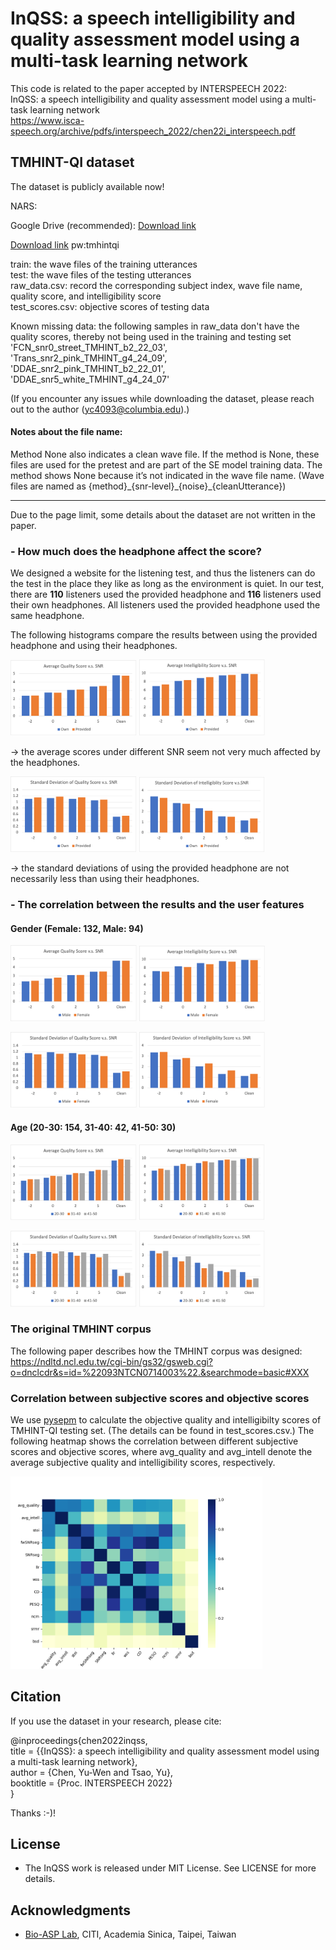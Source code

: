 # InQSS: a speech intelligibility and quality assessment model using a multi-task learning network


This code is related to the paper accepted by INTERSPEECH 2022:    
InQSS: a speech intelligibility and quality assessment model using a multi-task learning network    
https://www.isca-speech.org/archive/pdfs/interspeech_2022/chen22i_interspeech.pdf

## TMHINT-QI dataset

The dataset is publicly available now!  

NARS:

Google Drive (recommended):
[Download link](https://drive.google.com/file/d/1TMDiz6dnS76hxyeAcCQxeSqqEOH4UDN0/view?usp=sharing)

[Download link](http://gofile.me/6PGhz/4U6GWaOtY) pw:tmhintqi  

train: the wave files of the training utterances  
test: the wave files of the testing utterances  
raw_data.csv: record the corresponding subject index, wave file name, quality score, and intelligibility score  
test_scores.csv: objective scores of testing data

Known missing data: the following samples in raw_data don't have the quality scores, thereby not being used in the training and testing set    
'FCN_snr0_street_TMHINT_b2_22_03',   
'Trans_snr2_pink_TMHINT_g4_24_09',   
'DDAE_snr2_pink_TMHINT_b2_22_01',   
'DDAE_snr5_white_TMHINT_g4_24_07'   

(If you encounter any issues while downloading the dataset, please reach out to the author (yc4093@columbia.edu).) 
#### Notes about the file name:
Method None also indicates a clean wave file. If the method is None, these files are used for the pretest and are part of the SE model training data. The method shows None because it’s not indicated in the wave file name. (Wave files are named as {method}\_{snr-level}\_{noise}\_{cleanUtterance})

----
Due to the page limit, some details about the dataset are not written in the paper.

### - How much does the headphone affect the score?

We designed a website for the listening test, and thus the listeners can do the test in the place they like as long as the environment is quiet.
In our test, there are **110** listeners used the provided headphone and **116** listeners used their own headphones. All listeners used the provided headphone used the same headphone. 

The following histograms compare the results between using the provided headphone and using their headphones.    

<img src="https://github.com/yuwchen/InQSS/blob/main/plot/headphone_avg_quality_snr.png" 
alt="main"  width=40% height=40% />   <img src="https://github.com/yuwchen/InQSS/blob/main/plot/headphone_avg_intelligibility_snr.png" 
alt="main"  width=40% height=40% /> 

-> the average scores under different SNR seem not very much affected by the headphones. 

<img src="https://github.com/yuwchen/InQSS/blob/main/plot/headphone_std_quality_snr.png" 
alt="main"  width=40% height=40% />   <img src="https://github.com/yuwchen/InQSS/blob/main/plot/headphone_std_intell_snr.png" 
alt="main"  width=40% height=40% /> 

-> the standard deviations of using the provided headphone are not necessarily less than using their headphones.


### - The correlation between the results and the user features

#### Gender (Female: 132, Male: 94)

<img src="https://github.com/yuwchen/InQSS/blob/main/plot/gender_avg_quality_snr.png" 
alt="main"  width=40% height=40% />   <img src="https://github.com/yuwchen/InQSS/blob/main/plot/gender_avg_intell_snr.png" 
alt="main"  width=40% height=40% /> 

<img src="https://github.com/yuwchen/InQSS/blob/main/plot/gender_std_quality_snr.png" 
alt="main"  width=40% height=40% />   <img src="https://github.com/yuwchen/InQSS/blob/main/plot/gender_std_intell_snr.png" 
alt="main"  width=40% height=40% /> 

#### Age (20-30: 154, 31-40: 42, 41-50: 30)

<img src="https://github.com/yuwchen/InQSS/blob/main/plot/age_avg_quality_snr.png" 
alt="main"  width=40% height=40% />   <img src="https://github.com/yuwchen/InQSS/blob/main/plot/age_avg_intell_snr.png" 
alt="main"  width=40% height=40% /> 

<img src="https://github.com/yuwchen/InQSS/blob/main/plot/age_std_quality_snr.png" 
alt="main"  width=40% height=40% />   <img src="https://github.com/yuwchen/InQSS/blob/main/plot/age_std_intell_snr.png" 
alt="main"  width=40% height=40% /> 

### The original TMHINT corpus

The following paper describes how the TMHINT corpus was designed: 
https://ndltd.ncl.edu.tw/cgi-bin/gs32/gsweb.cgi?o=dnclcdr&s=id=%22093NTCN0714003%22.&searchmode=basic#XXX


### Correlation between subjective scores and objective scores

We use [pysepm](https://github.com/schmiph2/pysepm) to calculate the objective quality and intelligibilty scores of TMHINT-QI testing set. (The details can be found in test_scores.csv.) 
The following heatmap shows the correlation between different subjective scores and objective scores, where avg_quality and avg_intell denote the average subjective quality and intelligibility scores, respectively.

<img src="https://github.com/yuwchen/InQSS/blob/main/plot/correlation_scores.png" 
alt="main"  width=80% height=80% /> 


## Citation
If you use the dataset in your research, please cite:  

@inproceedings{chen2022inqss,  
  title     = {{InQSS}: a speech intelligibility and quality assessment model using a multi-task learning network},  
  author    = {Chen, Yu-Wen and Tsao, Yu},  
  booktitle = {Proc. INTERSPEECH 2022}  
}   

Thanks :-)!

## License
* The InQSS work is released under MIT License. See LICENSE for more details.

## Acknowledgments
* [Bio-ASP Lab](https://bio-asplab.citi.sinica.edu.tw), CITI, Academia Sinica, Taipei, Taiwan

